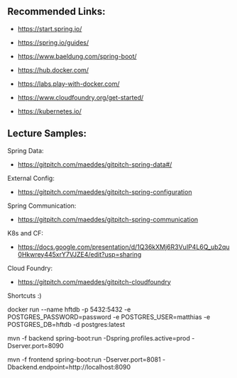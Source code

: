 ## Recommended Links:

- https://start.spring.io/
- https://spring.io/guides/
- https://www.baeldung.com/spring-boot/

- https://hub.docker.com/
- https://labs.play-with-docker.com/

- https://www.cloudfoundry.org/get-started/
- https://kubernetes.io/

## Lecture Samples:

Spring Data:
- https://gitpitch.com/maeddes/gitpitch-spring-data#/

External Config:
- https://gitpitch.com/maeddes/gitpitch-spring-configuration

Spring Communication:
- https://gitpitch.com/maeddes/gitpitch-spring-communication

K8s and CF:
- https://docs.google.com/presentation/d/1Q36kXMj6R3VuIP4L6Q_ub2qu0Hkwrey445xrY7VJZE4/edit?usp=sharing

Cloud Foundry:
- https://gitpitch.com/maeddes/gitpitch-cloudfoundry

Shortcuts :)

docker run --name hftdb -p 5432:5432 -e POSTGRES_PASSWORD=password -e POSTGRES_USER=matthias -e POSTGRES_DB=hftdb -d postgres:latest

mvn -f backend spring-boot:run -Dspring.profiles.active=prod -Dserver.port=8090

mvn -f frontend spring-boot:run -Dserver.port=8081 -Dbackend.endpoint=http://localhost:8090
